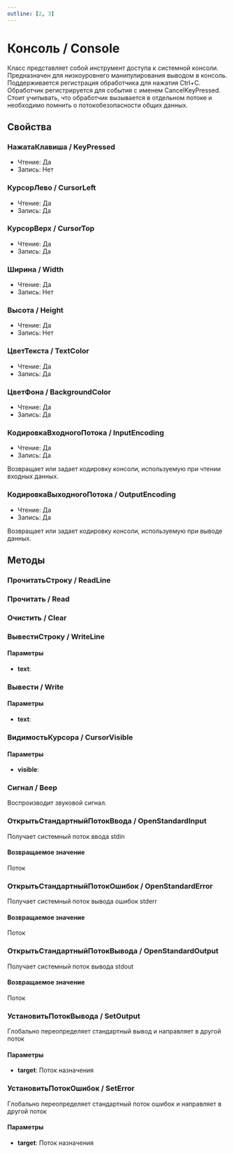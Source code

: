 ```yaml
---
outline: [2, 3]
---
```


# Консоль / Console


Класс представляет собой инструмент доступа к системной консоли.
Предназначен для низкоуровнего манипулирования выводом в консоль.
Поддерживается регистрация обработчика для нажатия Ctrl+C.
Обработчик регистрируется для события с именем CancelKeyPressed. Стоит учитывать, что обработчик вызывается
в отдельном потоке и необходимо помнить о потокобезопасности общих данных.


## Свойства


### НажатаКлавиша / KeyPressed

* Чтение: Да
* Запись: Нет

### КурсорЛево / CursorLeft

* Чтение: Да
* Запись: Да

### КурсорВерх / CursorTop

* Чтение: Да
* Запись: Да

### Ширина / Width

* Чтение: Да
* Запись: Нет

### Высота / Height

* Чтение: Да
* Запись: Нет

### ЦветТекста / TextColor

* Чтение: Да
* Запись: Да

### ЦветФона / BackgroundColor

* Чтение: Да
* Запись: Да

### КодировкаВходногоПотока / InputEncoding

* Чтение: Да
* Запись: Да

Возвращает или задает кодировку консоли, используемую при чтении входных данных.


### КодировкаВыходногоПотока / OutputEncoding

* Чтение: Да
* Запись: Да

Возвращает или задает кодировку консоли, используемую при выводе данных.


## Методы


### ПрочитатьСтроку / ReadLine


### Прочитать / Read


### Очистить / Clear


### ВывестиСтроку / WriteLine


#### Параметры

* **text**: 

### Вывести / Write


#### Параметры

* **text**: 

### ВидимостьКурсора / CursorVisible


#### Параметры

* **visible**: 

### Сигнал / Beep


Воспроизводит звуковой сигнал.


### ОткрытьСтандартныйПотокВвода / OpenStandardInput


Получает системный поток ввода stdin


#### Возвращаемое значение


Поток


### ОткрытьСтандартныйПотокОшибок / OpenStandardError


Получает системный поток вывода ошибок stderr


#### Возвращаемое значение


Поток


### ОткрытьСтандартныйПотокВывода / OpenStandardOutput


Получает системный поток вывода stdout


#### Возвращаемое значение


Поток


### УстановитьПотокВывода / SetOutput


Глобально переопределяет стандартный вывод и направляет в другой поток


#### Параметры

* **target**: Поток назначения

### УстановитьПотокОшибок / SetError


Глобально переопределяет стандартный поток ошибок и направляет в другой поток


#### Параметры

* **target**: Поток назначения
